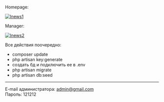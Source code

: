 
Homepage:

<a href="https://ibb.co/wNCRcnM"><img src="https://i.ibb.co/xSGDFnJ/lnews1.png" alt="lnews1" border="0"></a>

Manager:

<a href="https://ibb.co/3B9q7xb"><img src="https://i.ibb.co/J5w4KYT/lnews2.png" alt="lnews2" border="0"></a>


Все действия поочередно:
 - composer update 
 - php artisan key:generate
 - создать бд и подключить ее в .env
 - php artisan migrate
 - php artisan db:seed
 
 <hr>
 
 E-mail администратора: admin@gmail.com<br>Пароль: 121212
